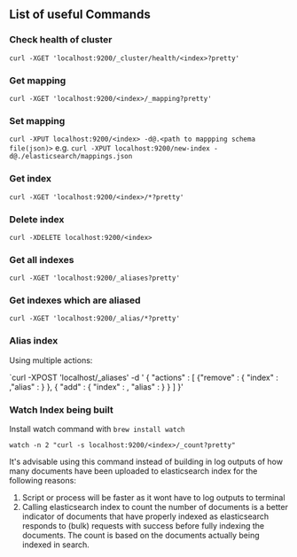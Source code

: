 ## List of useful Commands

### Check health of cluster

`curl -XGET 'localhost:9200/_cluster/health/<index>?pretty'`

### Get mapping

`curl -XGET 'localhost:9200/<index>/_mapping?pretty'`

### Set mapping

`curl -XPUT localhost:9200/<index> -d@.<path to mappping schema file(json)>`
e.g. `curl -XPUT localhost:9200/new-index -d@./elasticsearch/mappings.json`

### Get index

`curl -XGET 'localhost:9200/<index>/*?pretty'`

### Delete index

`curl -XDELETE localhost:9200/<index>`

### Get all indexes

`curl -XGET 'localhost:9200/_aliases?pretty'`

### Get indexes which are aliased

`curl -XGET 'localhost:9200/_alias/*?pretty'`

### Alias index

Using multiple actions:

`curl -XPOST 'localhost/_aliases' -d ' { "actions" : [ {"remove" : { "index" : <index-name>,"alias" : <alias-name> } }, { "add" : { "index" : <index-name>, "alias" : <alias-name> } } ] }'

### Watch Index being built

Install watch command with `brew install watch`

`watch -n 2 "curl -s localhost:9200/<index>/_count?pretty"`

It's advisable using this command instead of building in log outputs of how many documents have been uploaded to elasticsearch index for the following reasons:

1) Script or process will be faster as it wont have to log outputs to terminal
2) Calling elasticsearch index to count the number of documents is a better indicator of documents that have properly indexed as elasticsearch responds to (bulk) requests with success before fully indexing the documents. The count is based on the documents actually being indexed in search.
